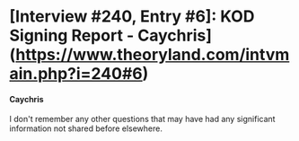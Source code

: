 # [Interview #240, Entry #6]: KOD Signing Report - Caychris](https://www.theoryland.com/intvmain.php?i=240#6)

#### Caychris

I don't remember any other questions that may have had any significant information not shared before elsewhere.


